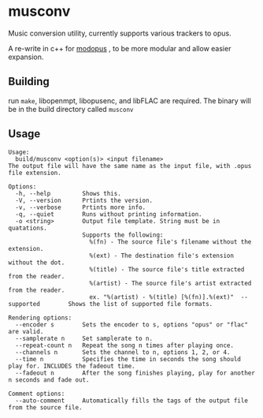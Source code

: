 # musconv
Music conversion utility, currently supports various trackers to opus.

A re-write in c++ for 
[modopus](https://github.com/MochiButter/modopus)
, to be more modular and allow easier expansion.

## Building
run `make`, libopenmpt, libopusenc, and libFLAC are required. 
The binary will be in the build directory called `musconv`

## Usage
```
Usage:
  build/musconv <option(s)> <input filename>
The output file will have the same name as the input file, with .opus file extension.

Options:
  -h, --help         Shows this.
  -V, --version      Prtints the version.
  -v, --verbose      Prtints more info.
  -q, --quiet        Runs without printing information.
  -o <string>        Output file template. String must be in quatations.
                     Supports the following:
                       %(fn) - The source file's filename without the extension.
                       %(ext) - The destination file's extension without the dot.
                       %(title) - The source file's title extracted from the reader.
                       %(artist) - The source file's artist extracted from the reader.
                       ex. "%(artist) - %(title) [%(fn)].%(ext)"  --supported        Shows the list of supported file formats.

Rendering options:
  --encoder s        Sets the encoder to s, options "opus" or "flac" are valid.
  --samplerate n     Set samplerate to n.
  --repeat-count n   Repeat the song n times after playing once.
  --channels n       Sets the channel to n, options 1, 2, or 4.
  --time n           Specifies the time in seconds the song should play for. INCLUDES the fadeout time.
  --fadeout n        After the song finishes playing, play for another n seconds and fade out.

Comment options:
  --auto-comment     Automatically fills the tags of the output file from the source file.
```
